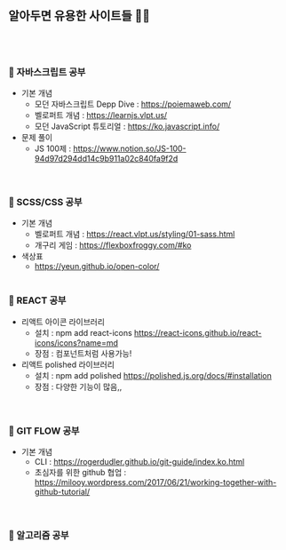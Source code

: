 ## 알아두면 유용한 사이트들   :woman::speech_balloon:
<br /><br />
### :bookmark_tabs: 자바스크립트 공부 <br />
  - 기본 개념 <br />
    - 모던 자바스크립트 Depp Dive : https://poiemaweb.com/<br />
    - 벨로퍼트 개념 : https://learnjs.vlpt.us/<br />
    - 모던 JavaScript 튜토리얼 : https://ko.javascript.info/<br />
  - 문제 풀이<br />
    - JS 100제 : https://www.notion.so/JS-100-94d97d294dd14c9b911a02c840fa9f2d<br />
<br /><br />
### :bookmark_tabs: SCSS/CSS 공부<br />
  - 기본 개념 <br />
    - 벨로퍼트 개념 : https://react.vlpt.us/styling/01-sass.html<br />
    - 개구리 게임 : https://flexboxfroggy.com/#ko<br />
  - 색상표
    - https://yeun.github.io/open-color/
<br /><br />
### :bookmark_tabs: REACT 공부<br />
  - 리액트 아이콘 라이브러리 <br />
    - 설치 : npm add react-icons https://react-icons.github.io/react-icons/icons?name=md<br />
    - 장점 : 컴포넌트처럼 사용가능! <br />
  - 리액트 polished 라이브러리 <br />
    - 설치 : npm add polished https://polished.js.org/docs/#installation <br />
    - 장점 : 다양한 기능이 많음,, <br />
<br /><br />
### :bookmark_tabs: GIT FLOW 공부<br />
  - 기본 개념 <br />
    - CLI : https://rogerdudler.github.io/git-guide/index.ko.html<br />
    - 초심자를 위한 github 협업 : https://milooy.wordpress.com/2017/06/21/working-together-with-github-tutorial/<br />
<br /><br />
### :bookmark_tabs: 알고리즘 공부<br />
